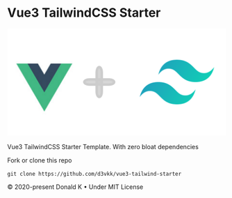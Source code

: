 # Vue3 TailwindCSS Starter

![Vue 3 + Tailwind Logo](https://github.com/d3vkk/vue3-tailwind-starter/blob/master/vue-3-tailwind-logo.png)

Vue3 TailwindCSS Starter Template. With zero bloat dependencies

Fork or clone this repo
```
git clone https://github.com/d3vkk/vue3-tailwind-starter
```

© 2020-present Donald K • Under MIT License
